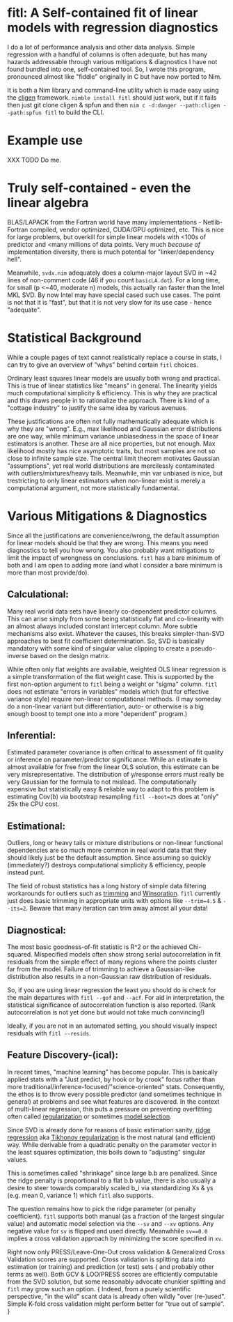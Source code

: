 # fitl: A Self-contained fit of linear models with regression diagnostics

I do a lot of performance analysis and other data analysis.  Simple regression
with a handful of columns is often adequate, but has many hazards addressable
through various mitigations & diagnostics I have not found bundled into one,
self-contained tool.  So, I wrote this program, pronounced almost like "fiddle"
originally in C but have now ported to Nim.

It is both a Nim library and command-line utility which is made easy using the
[cligen](https://github.com/c-blake/cligen/) framework.  `nimble install fitl`
should just work, but if it fails then just git clone cligen & spfun and then
`nim c -d:danger --path:cligen --path:spfun fitl` to build the CLI.

# Example use

XXX TODO Do me.

# Truly self-contained - even the linear algebra

BLAS/LAPACK from the Fortran world have many implementations - Netlib-Fortran
compiled, vendor optimized, CUDA/GPU optimized, etc.  This is nice for large
problems, but overkill for simple linear models with <100s of predictor and
<many millions of data points.  Very much *because of* implementation diversity,
there is much potential for "linker/dependency hell".

Meanwhile, `svdx.nim` adequately does a column-major layout SVD in ~42 lines of
non-comment code (46 if you count `basicLA.dot`).  For a long time, for small (p
<~40, moderate n) models, this actually ran faster than the Intel MKL SVD.  By
now Intel may have special cased such use cases.  The point is not that it is
"fast", but that it is not very slow for its use case - hence "adequate".

# Statistical Background

While a couple pages of text cannot realistically replace a course in stats, I
can try to give an overview of "whys" behind certain `fitl` choices.

Ordinary least squares linear models are usually both wrong and practical.  This
is true of linear statistics like "means" in general.  The linearity yields much
computational simplicity & efficiency.  This is why they are practical and this
draws people in to rationalize the approach.  There is kind of a "cottage
industry" to justify the same idea by various avenues.

These justifications are often not fully mathematically adequate which is why
they are "wrong".  E.g., max likelihood and Gaussian error distributions are one
way, while minimum variance unbiasedness in the space of linear estimators is
another.  These are all nice properties, but not enough.  Max likelihood mostly
has nice asymptotic traits, but most samples are not so close to infinite sample
size.  The central limit theorem motivates Gaussian "assumptions", yet real
world distributions are mercilessly contaminated with outliers/mixtures/heavy
tails.  Meanwhile, min var unbiased is nice, but trestricting to only linear
estimators when non-linear exist is merely a computational argument, not more
statistically fundamental.

# Various Mitigations & Diagnostics

Since all the justifications are convenience/wrong, the default assumption for
linear models should be that they are wrong.  This means you need diagnostics to
tell you how wrong.  You also probably want mitigations to limit the impact of
wrongness on conclusions.  `fitl` has a bare minimum of both and I am open to
adding more (and what I consider a bare minimum is more than most provide/do).

## Calculational:

Many real world data sets have linearly co-dependent predictor columns.  This
can arise simply from some being statistically flat and co-linearity with an
almost always included constant intercept column.  More subtle mechanisms also
exist.  Whatever the causes, this breaks simpler-than-SVD approaches to best fit
coefficient determination.  So, SVD is basically mandatory with some kind of
singular value clipping to create a pseudo-inverse based on the design matrix.

While often only flat weights are available, weighted OLS linear regression is a
simple transformation of the flat weight case.  This is supported by the first
non-option argument to `fitl` being a weight or "sigma" column.  `fitl` does not
estimate "errors in variables" models which (but for effective variance style)
require non-linear computational methods.  (I may someday do a non-linear
variant but differentiation, auto- or otherwise is a big enough boost to tempt
one into a more "dependent" program.)

## Inferential:

Estimated parameter covariance is often critical to assessment of fit quality or
inference on parameter/predictor significance.  While an estimate is almost
available for free from the linear OLS solution, this estimate can be very
misrepresentative.  The distribution of y/response errors must really be very
Gaussian for the formula to not mislead.  The computationally expensive but
statistically easy & reliable way to adapt to this problem is estimating Cov(b)
via bootstrap resampling `fitl --boot=25` does at "only" 25x the CPU cost.

## Estimational:

Outliers, long or heavy tails or mixture distributions or non-linear functional
dependencies are so much more common in real world data that they should likely
just be the default assumption.  Since assuming so quickly (immediately?)
destroys computational simplicity & efficiency, people instead punt.

The field of robust statistics has a long history of simple data filtering
workarounds for outliers such as
[trimming](https://en.wikipedia.org/wiki/Trimmed_estimator) and
[Winsoration](https://en.wikipedia.org/wiki/Winsorizing).  `fitl` currently just
does basic trimming in appropriate units with options like `--trim=4.5` &
`--its=2`.  Beware that many iteration can trim away almost all your data!

## Diagnostical:

The most basic goodness-of-fit statistic is R^2 or the achieved Chi-squared.
Mispecified models often show strong serial autocorrelation in fit residuals
from the simple effect of many regions where the points cluster far from the
model.  Failure of trimming to achieve a Gaussian-like distribution also results
in a non-Gaussian raw distribution of residuals.

So, if you are using linear regression the least you should do is check for the
main departures with `fitl --gof` and `--acf`.  For aid in interpretation, the
statistical significance of autocorrelation function is also reported.  (Rank
autocorrelation is not yet done but would not take much convincing!)

Ideally, if you are not in an automated setting, you should visually inspect
residuals with `fitl --resids`.

## Feature Discovery-(ical):

In recent times, "machine learning" has become popular.  This is basically
applied stats with a "Just predict, by hook or by crook" focus rather than more
traditional/inference-focused/"science-oriented" stats.  Consequently, the ethos
is to throw every possible predictor (and sometimes technique in general) at
problems and see what features are discovered.  In the context of multi-linear
regression, this puts a pressure on preventing overfitting often called
[regularization](https://en.wikipedia.org/wiki/Regularization_%28mathematics%29)
or sometimes [model selection](https://en.wikipedia.org/wiki/Model_selection).

Since SVD is already done for reasons of basic estimation sanity, [ridge
regression](https://en.wikipedia.org/wiki/Ridge_regression) aka [Tikhonov
regularization](https://en.wikipedia.org/wiki/Tikhonov_regularization) is the
most natural (and efficient) way.  While derivable from a quadratic penalty on
the parameter vector in the least squares optimization, this boils down to
"adjusting" singular values.

This is sometimes called "shrinkage" since large b.b are penalized.  Since the
ridge penalty is proportional to a flat b.b value, there is also usually a
desire to steer towards comparably scaled b_i via standardizing Xs & ys (e.g.
mean 0, variance 1) which `fitl` also supports.

The question remains how to pick the ridge parameter (or penalty coefficient).
`fitl` supports both manual (as a fraction of the largest singular value) and
automatic model selection via the `--sv` and `--xv` options.  Any negative value
for `sv` is flipped and used directly.  Meanwhhile `sv==0.0` implies a cross
validation approach by minimizing the score specified in `xv`.

Right now only PRESS/Leave-One-Out cross validation & Generalized Cross
Validation scores are supported.  Cross validation is splitting data into
estimation (or training) and prediction (or test) sets { and probably other
terms as well).  Both GCV & LOO/PRESS scores are efficiently computable from the
SVD solution, but some reasonably advocate chunkier splitting and `fitl` may
grow such an option. { Indeed, from a purely scientific perspective, "in the
wild" scant data is already often wildly "over (re-)used".  Simple K-fold cross
validation might perform better for "true out of sample". }
